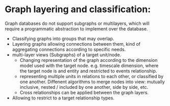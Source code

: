 # Graph layering and classification: 
Graph databases do not support subgraphs or multilayers, which will require a programmatic abstraction to implement over the database.

- Classifying graphs into groups that may overlap.
- Layering graphs allowing connections between them, kind of aggregating connections according to specific needs. 
- multi-layer views (Subgraphs) of a target unit/node. 
  - Changing representation of the graph according to the dimension model used with the target node. e.g. timescale dimension, where the target node is and entity and restricted to events relationship.
  - representing multiple units in relations to each other, or classified by one another. Diffenent algorithms to merge nodes into view: mutually inclusive, nested / included by one another, side by side, etc.
  - Cross relationships can be applied between the graph layers. 
- Allowing to restrict to a target relationship types.
